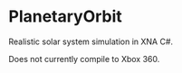PlanetaryOrbit
==============

Realistic solar system simulation in XNA C#.

Does not currently compile to Xbox 360. 
